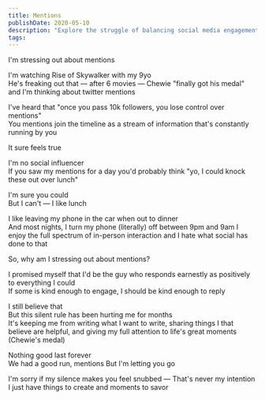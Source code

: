 ```yaml
---
title: Mentions
publishDate: 2020-05-10
description: "Explore the struggle of balancing social media engagement with personal well-being. Let go of mentions for the sake of creativity and life's moments."
tags:
---
```


I'm stressing out about mentions

I'm watching Rise of Skywalker with my 9yo  
He's freaking out that — after 6 movies — Chewie "finally got his medal" and I'm thinking about twitter mentions

I've heard that "once you pass 10k followers, you lose control over mentions"  
You mentions join the timeline as a stream of information that's constantly running by you

It sure feels true

I'm no social influencer  
If you saw my mentions for a day you'd probably think "yo, I could knock these out over lunch"

I'm sure you could  
But I can't — I like lunch

I like leaving my phone in the car when out to dinner  
And most nights, I turn my phone (literally) off between 9pm and 9am
I enjoy the full spectrum of in-person interaction and I hate what social has done to that

So, why am I stressing out about mentions?

I promised myself that I'd be the guy who responds earnestly as positively to everything I could  
If some is kind enough to engage, I should be kind enough to reply

I still believe that  
But this silent rule has been hurting me for months  
It's keeping me from writing what I want to write, sharing things I that believe are helpful, and giving my full attention to life's great moments (Chewie's medal)

Nothing good last forever  
We had a good run, mentions
But I'm letting you go

I'm sorry if my silence makes you feel snubbed — That's never my intention  
I just have things to create and moments to savor
